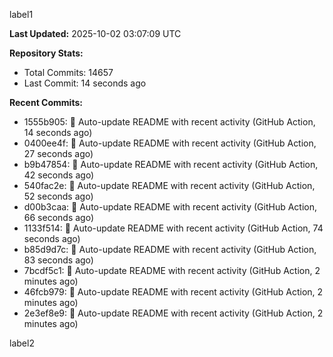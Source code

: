 
label1 
<!-- ACTIVITY_START -->
**Last Updated:** 2025-10-02 03:07:09 UTC

**Repository Stats:**
- Total Commits: 14657
- Last Commit: 14 seconds ago

**Recent Commits:**
- 1555b905: 🤖 Auto-update README with recent activity (GitHub Action, 14 seconds ago)
- 0400ee4f: 🤖 Auto-update README with recent activity (GitHub Action, 27 seconds ago)
- b9b47854: 🤖 Auto-update README with recent activity (GitHub Action, 42 seconds ago)
- 540fac2e: 🤖 Auto-update README with recent activity (GitHub Action, 52 seconds ago)
- d00b3caa: 🤖 Auto-update README with recent activity (GitHub Action, 66 seconds ago)
- 1133f514: 🤖 Auto-update README with recent activity (GitHub Action, 74 seconds ago)
- b85d9d7c: 🤖 Auto-update README with recent activity (GitHub Action, 83 seconds ago)
- 7bcdf5c1: 🤖 Auto-update README with recent activity (GitHub Action, 2 minutes ago)
- 46fcb979: 🤖 Auto-update README with recent activity (GitHub Action, 2 minutes ago)
- 2e3ef8e9: 🤖 Auto-update README with recent activity (GitHub Action, 2 minutes ago)
<!-- ACTIVITY_END -->

label2
